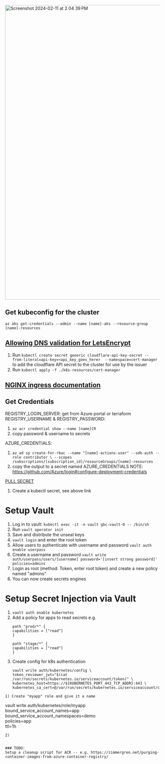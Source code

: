 
<img width="959" alt="Screenshot 2024-02-11 at 2 04 39 PM" src="https://github.com/Give-Back-Cincinnati/infrastructure/assets/16326908/1face15d-cfab-4b40-b354-05dce04aad53">


## Get kubeconfig for the cluster
`az aks get-credentials --admin --name [name]-aks --resource-group [name]-resources`


## [Allowing DNS validation for LetsEncrypt](https://cert-manager.io/docs/tutorials/acme/dns-validation/)
1) Run `kubectl create secret generic cloudflare-api-key-secret --from-literal=api-key=<api_key_goes_here>  --namespace=cert-manager` to add the cloudflare API secret to the cluster for use by the issuer
2) Run `kubectl apply -f ./k8s-resources/cert-manager`

## [NGINX ingress documentation](https://github.com/bitnami/charts/tree/master/bitnami/nginx-ingress-controller)

## Get Credentials
REGISTRY_LOGIN_SERVER: get from Azure portal or terraform
REGISTRY_USERNAME & REGISTRY_PASSWORD:
1) `az acr credential show --name [name]CR`
2) copy password & username to secrets
   
AZURE_CREDENTIALS:
1) `az ad sp create-for-rbac --name "[name]-actions-user" --sdk-auth --role contributor \
   --scopes /subscriptions/[subscription_id]/resourceGroups/[name]-resources
   `
2) copy the output to a secret named AZURE_CREDENTIALS
  NOTE: https://github.com/Azure/login#configure-deployment-credentials

[PULL SECRET](https://docs.microsoft.com/en-us/azure/container-registry/container-registry-auth-kubernetes#create-an-image-pull-secret)
1) Create a kubectl secret, see above link

# Setup Vault
1) Log in to vault: `kubectl exec -it -n vault gbc-vault-0 -- /bin/sh`
2) Run `vault operator init`
3) Save and distribute the unseal keys
4) `vault login` and enter the root token
5) Allow users to authenticate with username and password `vault auth enable userpass`
6) Create a username and password `vault write auth/userpass/users/[username] password='[insert strong password]' policies=admins`
7) Login as root (method: Token, enter root token) and create a new policy named "admins"
8) You can now create secrets engines

# Setup Secret Injection via Vault
1) `vault auth enable kubernetes`
2) Add a policy for apps to read secrets e.g.
    ```
    path "prod/*" {
    capabilities = ["read"]
    }

    path "stage/*" {
    capabilities = ["read"]
    }
    ```
1)  Create config for k8s authentication
    ```
    vault write auth/kubernetes/config \
    token_reviewer_jwt="$(cat /var/run/secrets/kubernetes.io/serviceaccount/token)" \
    kubernetes_host=https://${KUBERNETES_PORT_443_TCP_ADDR}:443 \
    kubernetes_ca_cert=@/var/run/secrets/kubernetes.io/serviceaccount/ca.crt
```
1) Create "myapp" role and give it a name
```
vault write auth/kubernetes/role/myapp \
bound_service_account_names=app \
bound_service_account_namespaces=demo \
policies=app \
ttl=1h
```
2) 


### TODO: 
Setup a cleanup script for ACR -- e.g. https://zimmergren.net/purging-container-images-from-azure-container-registry/
